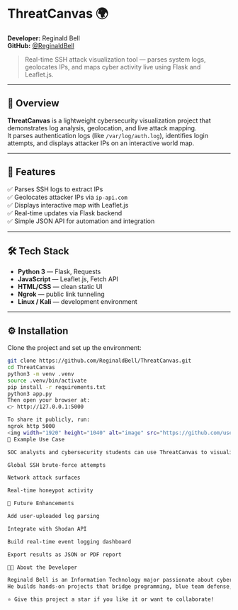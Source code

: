 # ThreatCanvas 🌍  
**Developer:** Reginald Bell  
**GitHub:** [@ReginaldBell](https://github.com/ReginaldBell)

> Real-time SSH attack visualization tool — parses system logs, geolocates IPs, and maps cyber activity live using Flask and Leaflet.js.

---

## 🚀 Overview  
**ThreatCanvas** is a lightweight cybersecurity visualization project that demonstrates log analysis, geolocation, and live attack mapping.  
It parses authentication logs (like `/var/log/auth.log`), identifies login attempts, and displays attacker IPs on an interactive world map.

---

## 🧠 Features  
✅ Parses SSH logs to extract IPs  
✅ Geolocates attacker IPs via `ip-api.com`  
✅ Displays interactive map with Leaflet.js  
✅ Real-time updates via Flask backend  
✅ Simple JSON API for automation and integration  

---

## 🛠️ Tech Stack  
- **Python 3** — Flask, Requests  
- **JavaScript** — Leaflet.js, Fetch API  
- **HTML/CSS** — clean static UI  
- **Ngrok** — public link tunneling  
- **Linux / Kali** — development environment  

---

## ⚙️ Installation  
Clone the project and set up the environment:

```bash
git clone https://github.com/ReginaldBell/ThreatCanvas.git
cd ThreatCanvas
python3 -m venv .venv
source .venv/bin/activate
pip install -r requirements.txt
python3 app.py
Then open your browser at:
👉 http://127.0.0.1:5000

To share it publicly, run:
ngrok http 5000
<img width="1920" height="1040" alt="image" src="https://github.com/user-attachments/assets/63219643-4d07-4e95-8bc5-62e0dd148ded" />
🧩 Example Use Case

SOC analysts and cybersecurity students can use ThreatCanvas to visualize:

Global SSH brute-force attempts

Network attack surfaces

Real-time honeypot activity

🧰 Future Enhancements

Add user-uploaded log parsing

Integrate with Shodan API

Build real-time event logging dashboard

Export results as JSON or PDF report

👨‍💻 About the Developer

Reginald Bell is an Information Technology major passionate about cybersecurity, automation, and visualization.
He builds hands-on projects that bridge programming, blue team defense, and security analysis.

⭐ Give this project a star if you like it or want to collaborate!
